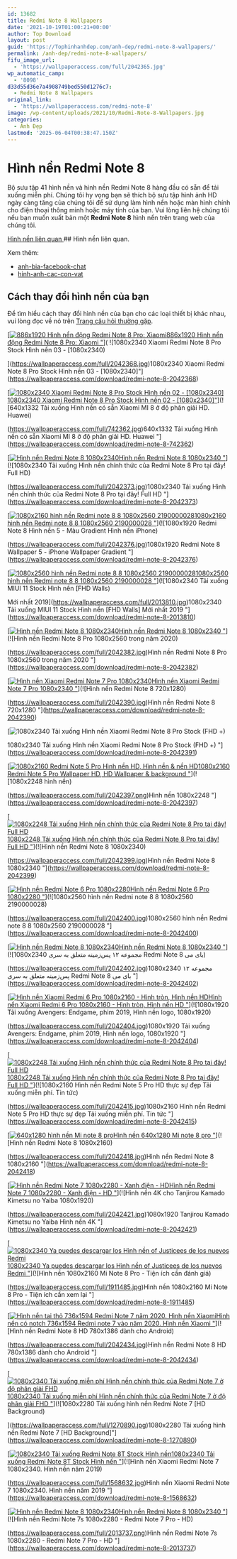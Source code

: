 ```yaml
---
id: 13682
title: Redmi Note 8 Wallpapers
date: '2021-10-19T01:00:21+00:00'
author: Top Download
layout: post
guid: 'https://Tophinhanhdep.com/anh-dep/redmi-note-8-wallpapers/'
permalink: /anh-dep/redmi-note-8-wallpapers/
fifu_image_url:
  - 'https://wallpaperaccess.com/full/2042365.jpg'
wp_automatic_camp:
  - '8098'
d33d55d36e7a4908749bed550d1276c7:
  - Redmi Note 8 Wallpapers
original_link:
  - 'https://wallpaperaccess.com/redmi-note-8'
image: /wp-content/uploads/2021/10/Redmi-Note-8-Wallpapers.jpg
categories:
  - Ảnh Đẹp
lastmod: '2025-06-04T00:38:47.150Z'
---
```

# Hình nền Redmi Note 8

Bộ sưu tập 41 hình nền và hình nền Redmi Note 8 hàng đầu có sẵn để tải xuống miễn phí. Chúng tôi hy vọng bạn sẽ thích bộ sưu tập hình ảnh HD ngày càng tăng của chúng tôi để sử dụng làm hình nền hoặc màn hình chính cho điện thoại thông minh hoặc máy tính của bạn. Vui lòng liên hệ chúng tôi nếu bạn muốn xuất bản một **Redmi Note 8** hình nền trên trang web của chúng tôi.

[Hình nền liên quan ](#related) ## Hình nền liên quan.

   
 Xem thêm:

   
- [anh-bia-facebook-chat](https://tophinhanhdep.com/anh-bia/anh-bia-facebook-chat/)
- [hinh-anh-cac-con-vat](https://tophinhanhdep.com/the-gioi-dong-vat/hinh-anh-cac-con-vat/)

## Cách thay đổi hình nền của bạn

Để tìm hiểu cách thay đổi hình nền của bạn cho các loại thiết bị khác nhau, vui lòng đọc về nó trên [Trang câu hỏi thường gặp](https://tophinhanhdep.com/faq/).

  
[[![886x1920 Hình nền động Redmi Note 8 Pro: Xiaomi](https://wallpaperaccess.com/full/2042365.jpg)886x1920 Hình nền động Redmi Note 8 Pro: Xiaomi "](https://wallpaperaccess.com/download/redmi-note-8-2042365)]( ![1080x2340 Xiaomi Redmi Note 8 Pro Stock Hình nền 03 - [1080x2340)

](https://wallpaperaccess.com/full/2042368.jpg)1080x2340 Xiaomi Redmi Note 8 Pro Stock Hình nền 03 - \[1080x2340\]"](https://wallpaperaccess.com/download/redmi-note-8-2042368)

[[![1080x2340 Xiaomi Redmi Note 8 Pro Stock Hình nền 02 - [1080x2340]](https://wallpaperaccess.com/full/2042370.jpg)1080x2340 Xiaomi Redmi Note 8 Pro Stock Hình nền 02 - \[1080x2340\]"](https://wallpaperaccess.com/download/redmi-note-8-2042370)](![640x1332 Tải xuống Hình nền có sẵn Xiaomi MI 8 ở độ phân giải HD.  Huawei)

(https://wallpaperaccess.com/full/742362.jpg)640x1332 Tải xuống Hình nền có sẵn Xiaomi MI 8 ở độ phân giải HD. Huawei "](https://wallpaperaccess.com/download/redmi-note-8-742362)

[[![Hình nền Redmi Note 8 1080x2340](https://wallpaperaccess.com/full/2042372.jpg)Hình nền Redmi Note 8 1080x2340 "](https://wallpaperaccess.com/download/redmi-note-8-2042372)](![1080x2340 Tải xuống Hình nền chính thức của Redmi Note 8 Pro tại đây!  Full HD)

(https://wallpaperaccess.com/full/2042373.jpg)1080x2340 Tải xuống Hình nền chính thức của Redmi Note 8 Pro tại đây! Full HD "](https://wallpaperaccess.com/download/redmi-note-8-2042373)

[[![1080x2160 hình nền Redmi note 8 8 1080x2560 2190000028](https://wallpaperaccess.com/full/2042374.jpg)1080x2160 hình nền Redmi note 8 8 1080x2560 2190000028 "](https://wallpaperaccess.com/download/redmi-note-8-2042374)](![1080x1920 Redmi Note 8 Hình nền 5 - Màu Gradient Hình nền iPhone)

(https://wallpaperaccess.com/full/2042376.jpg)1080x1920 Redmi Note 8 Wallpaper 5 - iPhone Wallpaper Gradient "](https://wallpaperaccess.com/download/redmi-note-8-2042376)

[[![1080x2560 hình nền Redmi note 8 8 1080x2560 2190000028](https://wallpaperaccess.com/full/2042377.jpg)1080x2560 hình nền Redmi note 8 8 1080x2560 2190000028 "](https://wallpaperaccess.com/download/redmi-note-8-2042377)](![1080x2340 Tải xuống MIUI 11 Stock Hình nền [FHD Walls)

 Mới nhất 2019](https://wallpaperaccess.com/full/2013810.jpg)1080x2340 Tải xuống MIUI 11 Stock Hình nền \[FHD Walls\] Mới nhất 2019 "](https://wallpaperaccess.com/download/redmi-note-8-2013810)

[[![Hình nền Redmi Note 8 1080x2340](https://wallpaperaccess.com/full/2042381.jpg)Hình nền Redmi Note 8 1080x2340 "](https://wallpaperaccess.com/download/redmi-note-8-2042381)](![Hình nền Redmi Note 8 Pro 1080x2560 trong năm 2020)

(https://wallpaperaccess.com/full/2042382.jpg)Hình nền Redmi Note 8 Pro 1080x2560 trong năm 2020 "](https://wallpaperaccess.com/download/redmi-note-8-2042382)

[[![Hình nền Xiaomi Redmi Note 7 Pro 1080x2340](https://wallpaperaccess.com/full/1270883.jpg)Hình nền Xiaomi Redmi Note 7 Pro 1080x2340 "](https://wallpaperaccess.com/download/redmi-note-8-1270883)](![Hình nền Redmi Note 8 720x1280)

(https://wallpaperaccess.com/full/2042390.jpg)Hình nền Redmi Note 8 720x1280 "](https://wallpaperaccess.com/download/redmi-note-8-2042390)

[![1080x2340 Tải xuống Hình nền Xiaomi Redmi Note 8 Pro Stock (FHD +)](https://wallpaperaccess.com/full/2042391.jpg)

1080x2340 Tải xuống Hình nền Xiaomi Redmi Note 8 Pro Stock (FHD +) "](https://wallpaperaccess.com/download/redmi-note-8-2042391)

[[![1080x2160 Redmi Note 5 Pro Hình nền HD, Hình nền & nền HD](https://wallpaperaccess.com/full/1911481.jpg)1080x2160 Redmi Note 5 Pro Wallpaper HD, HD Wallpaper &amp; background "](https://wallpaperaccess.com/download/redmi-note-8-1911481)](![1080x2248 hình nền)

(https://wallpaperaccess.com/full/2042397.png)Hình nền 1080x2248 "](https://wallpaperaccess.com/download/redmi-note-8-2042397)

[[![1080x2248 Tải xuống Hình nền chính thức của Redmi Note 8 Pro tại đây!  Full HD](https://wallpaperaccess.com/full/2042398.png)1080x2248 Tải xuống Hình nền chính thức của Redmi Note 8 Pro tại đây! Full HD "](https://wallpaperaccess.com/download/redmi-note-8-2042398)](![Hình nền Redmi Note 8 1080x2340)

(https://wallpaperaccess.com/full/2042399.jpg)Hình nền Redmi Note 8 1080x2340 "](https://wallpaperaccess.com/download/redmi-note-8-2042399)

[[![Hình nền Redmi Note 6 Pro 1080x2280](https://wallpaperaccess.com/full/1911479.jpg)Hình nền Redmi Note 6 Pro 1080x2280 "](https://wallpaperaccess.com/download/redmi-note-8-1911479)](![1080x2560 hình nền Redmi note 8 8 1080x2560 2190000028)

(https://wallpaperaccess.com/full/2042400.jpg)1080x2560 hình nền Redmi note 8 8 1080x2560 2190000028 "](https://wallpaperaccess.com/download/redmi-note-8-2042400)

[[![Hình nền Redmi Note 8 1080x2340](https://wallpaperaccess.com/full/2042401.jpg)Hình nền Redmi Note 8 1080x2340 "](https://wallpaperaccess.com/download/redmi-note-8-2042401)](![1080x2340 مجموعه ۱۲ پس‌زمینه متعلق به سری Redmi Note 8 بای می)

(https://wallpaperaccess.com/full/2042402.jpg)1080x2340 مجموعه ۱۲ پس‌زمینه متعلق به سری Redmi Note 8 بای می "](https://wallpaperaccess.com/download/redmi-note-8-2042402)

[[![Hình nền Xiaomi Redmi 6 Pro 1080x2160 - Hình tròn, Hình nền HD](https://wallpaperaccess.com/full/1911500.jpg)Hình nền Xiaomi Redmi 6 Pro 1080x2160 - Hình tròn, Hình nền HD "](https://wallpaperaccess.com/download/redmi-note-8-1911500)](![1080x1920 Tải xuống Avengers: Endgame, phim 2019, Hình nền logo, 1080x1920)

(https://wallpaperaccess.com/full/2042404.jpg)1080x1920 Tải xuống Avengers: Endgame, phim 2019, Hình nền logo, 1080x1920 "](https://wallpaperaccess.com/download/redmi-note-8-2042404)

[[![1080x2248 Tải xuống Hình nền chính thức của Redmi Note 8 Pro tại đây!  Full HD](https://wallpaperaccess.com/full/2042411.png)1080x2248 Tải xuống Hình nền chính thức của Redmi Note 8 Pro tại đây! Full HD "](https://wallpaperaccess.com/download/redmi-note-8-2042411)](![1080x2160 Hình nền Redmi Note 5 Pro HD thực sự đẹp Tải xuống miễn phí.  Tin tức)

(https://wallpaperaccess.com/full/2042415.jpg)1080x2160 Hình nền Redmi Note 5 Pro HD thực sự đẹp Tải xuống miễn phí. Tin tức "](https://wallpaperaccess.com/download/redmi-note-8-2042415)

[[![640x1280 hình nền Mi note 8 pro](https://wallpaperaccess.com/full/2042416.jpg)Hình nền 640x1280 Mi note 8 pro "](https://wallpaperaccess.com/download/redmi-note-8-2042416)](![Hình nền Redmi Note 8 1080x2160)

(https://wallpaperaccess.com/full/2042418.jpg)Hình nền Redmi Note 8 1080x2160 "](https://wallpaperaccess.com/download/redmi-note-8-2042418)

[[![Hình nền Redmi Note 7 1080x2280 - Xanh điện - HD](https://wallpaperaccess.com/full/2013738.jpg)Hình nền Redmi Note 7 1080x2280 - Xanh điện - HD "](https://wallpaperaccess.com/download/redmi-note-8-2013738)](![Hình nền 4K cho Tanjirou Kamado Kimetsu no Yaiba 1080x1920)

(https://wallpaperaccess.com/full/2042421.jpg)1080x1920 Tanjirou Kamado Kimetsu no Yaiba Hình nền 4K "](https://wallpaperaccess.com/download/redmi-note-8-2042421)

[[![1080x2340 Ya puedes descargar los Hình nền of Justicees de los nuevos Redmi](https://wallpaperaccess.com/full/2042426.jpg)1080x2340 Ya puedes descargar los Hình nền of Justicees de los nuevos Redmi "](https://wallpaperaccess.com/download/redmi-note-8-2042426)](![Hình nền 1080x2160 Mi Note 8 Pro - Tiện ích cần đánh giá)

(https://wallpaperaccess.com/full/1911485.jpg)Hình nền 1080x2160 Mi Note 8 Pro - Tiện ích cần xem lại "](https://wallpaperaccess.com/download/redmi-note-8-1911485)

[[![Hình nền tai thỏ 736x1594 Redmi Note 7 năm 2020. Hình nền Xiaomi](https://wallpaperaccess.com/full/2042432.jpg)Hình nền có notch 736x1594 Redmi note 7 vào năm 2020. Hình nền Xiaomi "](https://wallpaperaccess.com/download/redmi-note-8-2042432)](![Hình nền Redmi Note 8 HD 780x1386 dành cho Android)

(https://wallpaperaccess.com/full/2042434.jpg)Hình nền Redmi Note 8 HD 780x1386 dành cho Android "](https://wallpaperaccess.com/download/redmi-note-8-2042434)

[[![1080x2340 Tải xuống miễn phí Hình nền chính thức của Redmi Note 7 ở độ phân giải FHD](https://wallpaperaccess.com/full/2042436.jpg)1080x2340 Tải xuống miễn phí Hình nền chính thức của Redmi Note 7 ở độ phân giải FHD "](https://wallpaperaccess.com/download/redmi-note-8-2042436)](![1080x2280 Tải xuống hình nền Redmi Note 7 [HD Background)

](https://wallpaperaccess.com/full/1270890.jpg)1080x2280 Tải xuống hình nền Redmi Note 7 \[HD Background\]"](https://wallpaperaccess.com/download/redmi-note-8-1270890)

[[![1080x2340 Tải xuống Redmi Note 8T Stock Hình nền](https://wallpaperaccess.com/full/2042441.png)1080x2340 Tải xuống Redmi Note 8T Stock Hình nền "](https://wallpaperaccess.com/download/redmi-note-8-2042441)](![Hình nền Xiaomi Redmi Note 7 1080x2340.  Hình nền năm 2019)

(https://wallpaperaccess.com/full/1568632.jpg)Hình nền Xiaomi Redmi Note 7 1080x2340. Hình nền năm 2019 "](https://wallpaperaccess.com/download/redmi-note-8-1568632)

[[![Hình nền Redmi Note 8 1080x2340](https://wallpaperaccess.com/full/2042445.jpg)Hình nền Redmi Note 8 1080x2340 "](https://wallpaperaccess.com/download/redmi-note-8-2042445)](![Hình nền Redmi Note 7s 1080x2280 - Redmi Note 7 Pro - HD)

(https://wallpaperaccess.com/full/2013737.png)Hình nền Redmi Note 7s 1080x2280 - Redmi Note 7 Pro - HD "](https://wallpaperaccess.com/download/redmi-note-8-2013737)
